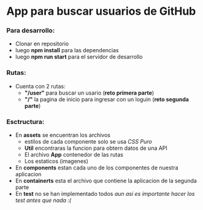 # App para buscar usuarios de GitHub

### Para desarrollo:
  - Clonar en repositorio
  - luego **npm install** para las dependencias
  - luego **npm run start** para el servidor de desarrollo

### Rutas:
- Cuenta con 2 rutas:
     - **"/user"** para buscar un usario (**reto primera parte**)
     - **"/"** la pagina de inicio para ingresar con un loguin (**reto segunda parte**)

### Esctructura:
  - En **assets** se encuentran los archivos
      - estilos de cada componente solo se usa *CSS Puro*
      - **Util** encontraras la funcion para obtern datos de una API
      - El archivo **App** contenedor de las rutas
      - Los estaticos (imagenes)
  - En **components** estan cada uno de los componentes de nuestra aplicacion
  - En **containerts** esta el archivo que contiene la aplicacion de la segunda parte
  - En **test** no se han implementado todos *aun asi es importante hacer los test antes que nada :(*


